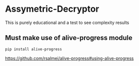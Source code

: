 # Assymetric-Decryptor
This is purely educational and a test to see complexity results



## Must make use of alive-progress module

```
pip install alive-progress
```

https://github.com/rsalmei/alive-progress#using-alive-progress
